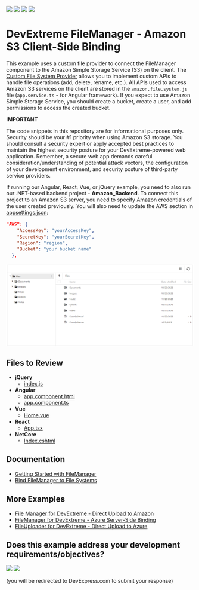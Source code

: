 <!-- default badges list -->
![](https://img.shields.io/endpoint?url=https://codecentral.devexpress.com/api/v1/VersionRange/782922866/23.1.3%2B)
[![](https://img.shields.io/badge/Open_in_DevExpress_Support_Center-FF7200?style=flat-square&logo=DevExpress&logoColor=white)](https://supportcenter.devexpress.com/ticket/details/T1226606)
[![](https://img.shields.io/badge/📖_How_to_use_DevExpress_Examples-e9f6fc?style=flat-square)](https://docs.devexpress.com/GeneralInformation/403183)
[![](https://img.shields.io/badge/💬_Leave_Feedback-feecdd?style=flat-square)](#does-this-example-address-your-development-requirementsobjectives)
<!-- default badges end -->

# DevExtreme FileManager - Amazon S3 Client-Side Binding

This example uses a custom file provider to connect the FileManager component to the Amazon Simple Storage Service (S3) on the client. The [Custom File System Provider](https://js.devexpress.com/Documentation/ApiReference/UI_Components/dxFileManager/File_System_Providers/Custom) allows you to implement custom APIs to handle file operations (add, delete, rename, etc.). All APIs used to access Amazon S3 services on the client are stored in the `amazon.file.system.js` file (`app.service.ts` - for Angular framework). If you expect to use Amazon Simple Storage Service, you should create a bucket, create a user, and add permissions to access the created bucket.

**IMPORTANT**

The code snippets in this repository are for informational purposes only. Security should be your #1 priority when using Amazon S3 storage. You should consult a security expert or apply accepted best practices to maintain the highest security posture for your DevExtreme-powered web application. Remember, a secure web app demands careful consideration/understanding of potential attack vectors, the configuration of your development environment, and security posture of third-party service providers.

If running our Angular, React, Vue, or jQuery example, you need to also run our .NET-based backend project - **Amazon_Backend**. To connect this project to an Amazon S3 server, you need to specify Amazon credentials of the user created previously. You will also need to update the AWS section in [appsettings.json](Amazon_Backend/appsettings.json):

```json
"AWS": {
    "AccessKey": "yourAccessKey",
    "SecretKey": "yourSecretKey",
    "Region": "region",
    "Bucket": "your bucket name"
  },
```

![FileManager](/file-manager-client-side-binding.png) 

## Files to Review

- **jQuery**
    - [index.js](jQuery/src/index.js)
- **Angular**
    - [app.component.html](Angular/src/app/app.component.html)
    - [app.component.ts](Angular/src/app/app.component.ts)
- **Vue**
    - [Home.vue](Vue/src/components/HomeContent.vue)
- **React**
    - [App.tsx](React/src/App.tsx)
- **NetCore**    
    - [Index.cshtml](ASP.NET%20Core/Views/Home/Index.cshtml)

## Documentation

- [Getting Started with FileManager](https://js.devexpress.com/Angular/Documentation/Guide/UI_Components/FileManager/Getting_Started_with_File_Manager/)
- [Bind FileManager to File Systems](https://js.devexpress.com/Angular/Documentation/Guide/UI_Components/FileManager/Bind_to_File_Systems/)

## More Examples

- [File Manager for DevExtreme - Direct Upload to Amazon](https://github.com/DevExpress-Examples/devextreme-file-manager-direct-upload-to-amazon)
- [FileManager for DevExtreme - Azure Server-Side Binding](https://github.com/DevExpress-Examples/devextreme-file-manager-azure-server-side-binding)
- [FileUploader for DevExtreme - Direct Upload to Azure](https://github.com/DevExpress-Examples/devextreme-file-uploader-direct-upload-to-azure)
<!-- feedback -->
## Does this example address your development requirements/objectives?

[<img src="https://www.devexpress.com/support/examples/i/yes-button.svg"/>](https://www.devexpress.com/support/examples/survey.xml?utm_source=github&utm_campaign=devextreme-file-manager-amazon-client-side-binding&~~~was_helpful=yes) [<img src="https://www.devexpress.com/support/examples/i/no-button.svg"/>](https://www.devexpress.com/support/examples/survey.xml?utm_source=github&utm_campaign=devextreme-file-manager-amazon-client-side-binding&~~~was_helpful=no)

(you will be redirected to DevExpress.com to submit your response)
<!-- feedback end -->
